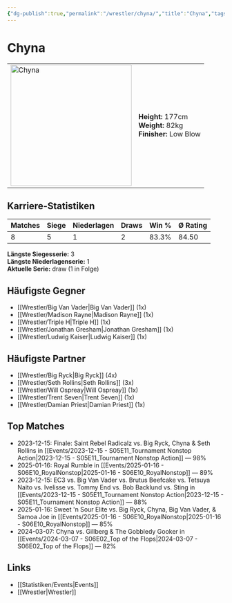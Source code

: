 ```yaml
---
{"dg-publish":true,"permalink":"/wrestler/chyna/","title":"Chyna","tags":["wrestler"],"noteIcon":""}
---
```



# Chyna

<table>
        <tr>
        <td><img src="https://github.com/CptSpaulding1980/choke-slam-wrestling/releases/download/images/Chyna.png" width="280" alt="Chyna"></td>
        <td>
        <b>Height:</b> 177cm<br>
        <b>Weight:</b> 82kg<br>
        <b>Finisher:</b> Low Blow<br>
        </td>
        </tr>
        </table>
        
## Karriere-Statistiken

| Matches | Siege | Niederlagen | Draws | Win % | Ø Rating |
|---------|-------|-------------|-------|-------|-----------|
| 8 | 5 | 1 | 2 | 83.3% | 84.50 |

**Längste Siegesserie:** 3<br>**Längste Niederlagenserie:** 1<br>**Aktuelle Serie:** draw (1 in Folge)


## Häufigste Gegner
- [[Wrestler/Big Van Vader\|Big Van Vader]] (1x)
- [[Wrestler/Madison Rayne\|Madison Rayne]] (1x)
- [[Wrestler/Triple H\|Triple H]] (1x)
- [[Wrestler/Jonathan Gresham\|Jonathan Gresham]] (1x)
- [[Wrestler/Ludwig Kaiser\|Ludwig Kaiser]] (1x)

## Häufigste Partner
- [[Wrestler/Big Ryck\|Big Ryck]] (4x)
- [[Wrestler/Seth Rollins\|Seth Rollins]] (3x)
- [[Wrestler/Will Ospreay\|Will Ospreay]] (1x)
- [[Wrestler/Trent Seven\|Trent Seven]] (1x)
- [[Wrestler/Damian Priest\|Damian Priest]] (1x)

## Top Matches
- 2023-12-15: Finale: Saint Rebel Radicalz vs. Big Ryck, Chyna & Seth Rollins in [[Events/2023-12-15 - S05E11_Tournament Nonstop Action\|2023-12-15 - S05E11_Tournament Nonstop Action]] — 98%
- 2025-01-16: Royal Rumble in [[Events/2025-01-16 - S06E10_RoyalNonstop\|2025-01-16 - S06E10_RoyalNonstop]] — 89%
- 2023-12-15: EC3 vs. Big Van Vader vs. Brutus Beefcake vs. Tetsuya Naito vs. Ivelisse vs. Tommy End vs. Bob Backlund vs. Sting in [[Events/2023-12-15 - S05E11_Tournament Nonstop Action\|2023-12-15 - S05E11_Tournament Nonstop Action]] — 88%
- 2025-01-16: Sweet 'n Sour Elite vs. Big Ryck, Chyna, Big Van Vader, & Samoa Joe in [[Events/2025-01-16 - S06E10_RoyalNonstop\|2025-01-16 - S06E10_RoyalNonstop]] — 85%
- 2024-03-07: Chyna vs. Gillberg & The Gobbledy Gooker in [[Events/2024-03-07 - S06E02_Top of the Flops\|2024-03-07 - S06E02_Top of the Flops]] — 82%

## Links
- [[Statistiken/Events\|Events]]
- [[Wrestler\|Wrestler]]
